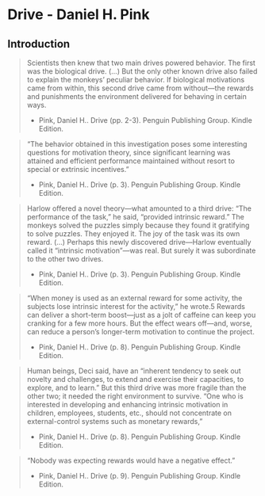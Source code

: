 # Drive - Daniel H. Pink

## Introduction

> Scientists then knew that two main drives powered behavior. The first was the biological drive. (...) But the only other known drive also failed to explain the monkeys’ peculiar behavior. If biological motivations came from within, this second drive came from without—the rewards and punishments the environment delivered for behaving in certain ways.
> 
> - Pink, Daniel H.. Drive (pp. 2-3). Penguin Publishing Group. Kindle Edition. 

> “The behavior obtained in this investigation poses some interesting questions for motivation theory, since significant learning was attained and efficient performance maintained without resort to special or extrinsic incentives.”
>
> - Pink, Daniel H.. Drive (p. 3). Penguin Publishing Group. Kindle Edition. 

> Harlow offered a novel theory—what amounted to a third drive: “The performance of the task,” he said, “provided intrinsic reward.” The monkeys solved the puzzles simply because they found it gratifying to solve puzzles. They enjoyed it. The joy of the task was its own reward. (...) Perhaps this newly discovered drive—Harlow eventually called it “intrinsic motivation”—was real. But surely it was subordinate to the other two drives.
>
> - Pink, Daniel H.. Drive (p. 3). Penguin Publishing Group. Kindle Edition. 

>“When money is used as an external reward for some activity, the subjects lose intrinsic interest for the activity,” he wrote.5 Rewards can deliver a short-term boost—just as a jolt of caffeine can keep you cranking for a few more hours. But the effect wears off—and, worse, can reduce a person’s longer-term motivation to continue the project.
>
> - Pink, Daniel H.. Drive (p. 8). Penguin Publishing Group. Kindle Edition.

> Human beings, Deci said, have an “inherent tendency to seek out novelty and challenges, to extend and exercise their capacities, to explore, and to learn.” But this third drive was more fragile than the other two; it needed the right environment to survive. “One who is interested in developing and enhancing intrinsic motivation in children, employees, students, etc., should not concentrate on external-control systems such as monetary rewards,”
>
> - Pink, Daniel H.. Drive (p. 8). Penguin Publishing Group. Kindle Edition.

> “Nobody was expecting rewards would have a negative effect.”
>
> - Pink, Daniel H.. Drive (p. 9). Penguin Publishing Group. Kindle Edition.

